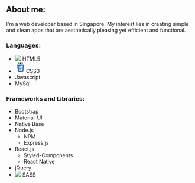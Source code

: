 ## About me:

I'm a web developer based in Singapore. My interest lies in creating simple and clean apps that are aesthetically pleasing yet efficient and functional.

### Languages:

- <img src="https://www.vectorlogo.zone/logos/w3_html5/w3_html5-icon.svg" height="20" > HTML5 
- <img src="images/css3.svg" height="30">CSS3 
- Javascript
- MySql

### Frameworks and Libraries:

- Bootstrap
- Material-UI
- Native Base
- Node.js
  - NPM
  - Express.js
- React.js
  - Styled-Components
  - React Native
- jQuery
- <img src="https://www.vectorlogo.zone/logos/sass-lang/sass-lang-icon.svg" height="20"> SASS
